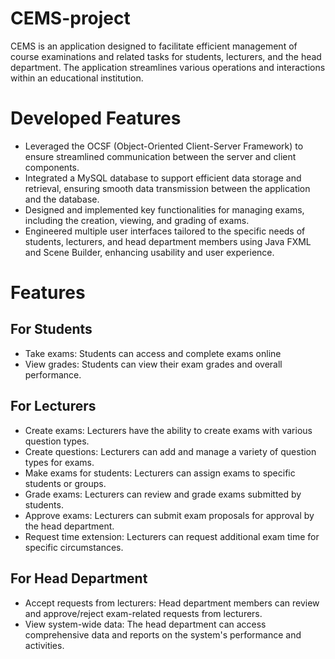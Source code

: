 # CEMS-project
CEMS is an application designed to facilitate efficient management of course examinations and related tasks for students, lecturers, and the head department. The application streamlines various operations and interactions within an educational institution.

# Developed Features
- Leveraged the OCSF (Object-Oriented Client-Server Framework) to ensure streamlined communication between the server and client components.
- Integrated a MySQL database to support efficient data storage and retrieval, ensuring smooth data transmission between the application and the database.
- Designed and implemented key functionalities for managing exams, including the creation, viewing, and grading of exams.
- Engineered multiple user interfaces tailored to the specific needs of students, lecturers, and head department members using Java FXML and Scene Builder, enhancing usability and user experience.

# Features
## For Students
- Take exams: Students can access and complete exams online
- View grades: Students can view their exam grades and overall performance.

## For Lecturers
- Create exams: Lecturers have the ability to create exams with various question types.
- Create questions: Lecturers can add and manage a variety of question types for exams.
- Make exams for students: Lecturers can assign exams to specific students or groups.
- Grade exams: Lecturers can review and grade exams submitted by students.
- Approve exams: Lecturers can submit exam proposals for approval by the head department.
- Request time extension: Lecturers can request additional exam time for specific circumstances.

## For Head Department
- Accept requests from lecturers: Head department members can review and approve/reject exam-related requests from lecturers.
- View system-wide data: The head department can access comprehensive data and reports on the system's performance and activities.
